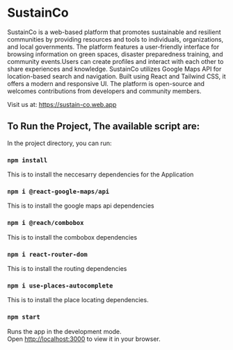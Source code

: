 # SustainCo
SustainCo is a web-based platform that promotes sustainable and resilient communities by providing resources and tools to individuals, organizations, and local governments. The platform features a user-friendly interface for browsing information on green spaces, disaster preparedness training, and community events.Users can create profiles and interact with each other to share experiences and knowledge. SustainCo utilizes Google Maps API for location-based search and navigation. Built using React and Tailwind CSS, it offers a modern and responsive UI. The platform is open-source and welcomes contributions from developers and community members.

Visit us at: https://sustain-co.web.app

## To Run the Project, The available script are:

In the project directory, you can run:
### `npm install`
This is to install the neccesarry dependencies for the Application

### `npm i @react-google-maps/api`
This is to install the google maps api dependencies

### `npm i @reach/combobox`
This is to install the combobox dependencies

### `npm i react-router-dom`
This is to install the routing dependencies

### `npm i use-places-autocomplete`
This is to install the place locating dependencies.

### `npm start`

Runs the app in the development mode.\
Open [http://localhost:3000](http://localhost:3000) to view it in your browser.

